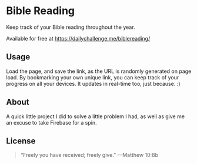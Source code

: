 # Bible Reading
Keep track of your Bible reading throughout the year.

Available for free at https://dailychallenge.me/biblereading/

## Usage
Load the page, and save the link, as the URL is randomly generated on page load.  By bookmarking your own unique link, you can keep track of your progress on all your devices.  It updates in real-time too, just because. :)

## About
A quick little project I did to solve a little problem I had, as well as give me an excuse to take Firebase for a spin.

## License
> “Freely you have received; freely give.” —</cite>Matthew 10:8b</cite>